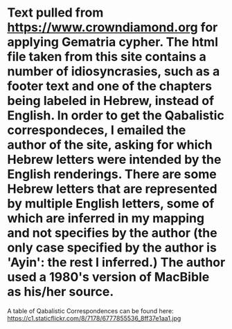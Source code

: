 # Text pulled from https://www.crowndiamond.org for applying Gematria cypher. The html file taken from this site contains a number of idiosyncrasies, such as a footer text and one of the chapters being labeled in Hebrew, instead of English. In order to get the Qabalistic correspondeces, I emailed the author of the site, asking for which Hebrew letters were intended by the English renderings. There are some Hebrew letters that are represented by multiple English letters, some of which are inferred in my mapping and not specifies by the author (the only case specified by the author is 'Ayin': the rest I inferred.) The author used a 1980's version of MacBible as his/her source.

A table of Qabalistic Correspondences can be found here:
https://c1.staticflickr.com/8/7178/6777855536_8ff37e1aa1.jpg
